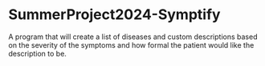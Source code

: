# SummerProject2024-Symptify
A program that will create a list of diseases and custom descriptions based on the severity of the symptoms and how formal the patient would like the description to be.
